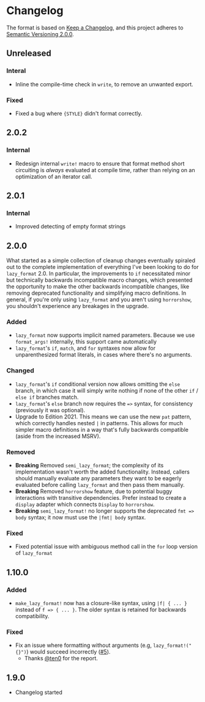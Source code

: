 # Changelog

The format is based on [Keep a Changelog](https://keepachangelog.com/en/1.0.0/),
and this project adheres to [Semantic Versioning 2.0.0](https://semver.org/spec/v2.0.0.html).

## Unreleased

### Interal

- Inline the compile-time check in `write`, to remove an unwanted export.

### Fixed

- Fixed a bug where `{STYLE}` didn't format correctly.

## 2.0.2

### Internal

- Redesign internal `write!` macro to ensure that format method short circuiting is _always_ evaluated at compile time, rather than relying on an optimization of an iterator call.

## 2.0.1

### Internal

- Improved detecting of empty format strings

## 2.0.0

What started as a simple collection of cleanup changes eventually spiraled out to the complete implementation of everything I've been looking to do for `lazy_format` 2.0. In particular, the improvements to `if` necessitated minor but technically backwards incompatible macro changes, which presented the opportunity to make the other backwards incompatible changes, like removing deprecated functionality and simplifying macro definitions. In general, if you're only using `lazy_format` and you aren't using `horrorshow`, you shouldn't experience any breakages in the upgrade.

### Added

- `lazy_format` now supports implicit named parameters. Because we use `format_args!` internally, this support came automatically
- `lazy_format`'s `if`, `match`, and `for` syntaxes now allow for unparenthesized format literals, in cases where there's no arguments.

### Changed

- `lazy_format`'s `if` conditional version now allows omitting the `else` branch, in which case it will simply write nothing if none of the other `if` / `else if` branches match.
- `lazy_format`'s `else` branch now requires the `=>` syntax, for consistency (previously it was optional).
- Upgrade to Edition 2021. This means we can use the new `pat` pattern, which correctly handles nested `|` in patterns. This allows for much simpler macro definitions in a way that's fully backwards compatible (aside from the increased MSRV).

### Removed

- **Breaking** Removed `semi_lazy_format`; the complexity of its implementation wasn't worth the added functionality. Instead, callers should manually evaluate any parameters they want to be eagerly evaluated before calling `lazy_format` and then pass them manually.
- **Breaking** Removed `horrorshow` feature, due to potential buggy interactions with transitive dependencies. Prefer instead to create a `display` adapter which connects `Display` to `horrorshow`.
- **Breaking** `semi_lazy_format!` no longer supports the deprecated `fmt => body` syntax; it now must use the `|fmt| body` syntax.

### Fixed

- Fixed potential issue with ambiguous method call in the `for` loop version of `lazy_format`

## 1.10.0

### Added

- `make_lazy_format!` now has a closure-like syntax, using `|f| { ... }` instead of `f => { ... }`. The older syntax is retained for backwards compatibility.

### Fixed

- Fix an issue where formatting without arguments (e.g, `lazy_format!("{}")`) would succeed incorrectly ([#5](https://github.com/Lucretiel/lazy_format/issues/5)).
  - Thanks [@ten0](https://github.com/Ten0) for the report.

## 1.9.0

- Changelog started
